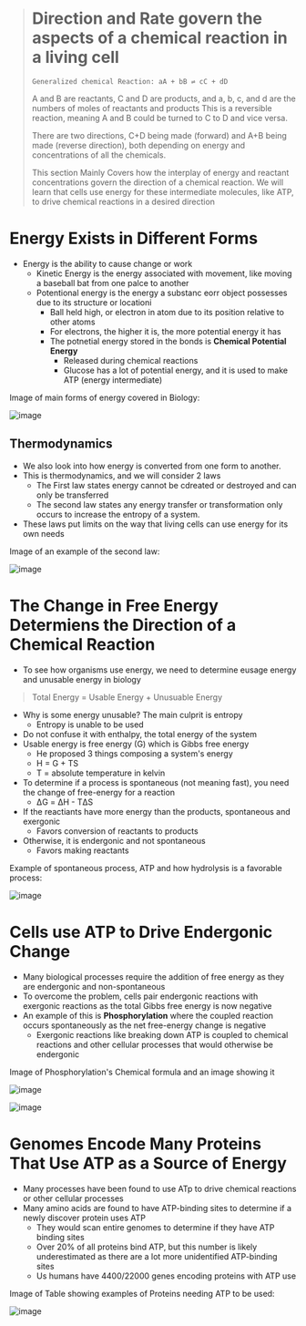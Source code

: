 > # Direction and Rate govern the aspects of a chemical reaction in a living cell
>
> `Generalized chemical Reaction: aA + bB ⇌ cC + dD`
>
> A and B are reactants, C and D are products, and a, b, c, and d are the numbers of moles of reactants and products
> This is a reversible reaction, meaning A and B could be turned to C to D and vice versa.
>
> There are two directions, C+D being made (forward) and A+B being made (reverse direction), both depending on energy and concentrations of all the chemicals.
>
> This section Mainly Covers how the interplay of energy and reactant concentrations govern the direction of a chemical reaction. We will learn that cells use energy for these intermediate molecules, like ATP, to drive chemical reactions in a desired direction

# Energy Exists in Different Forms
  - Energy is the ability to cause change or work
    - Kinetic Energy is the energy associated with movement, like moving a baseball bat from one palce to another
    - Potentional energy is the energy a substanc eorr object possesses due to its structure or locationi
      - Ball held high, or electron in atom due to its position relative to other atoms
      - For electrons, the higher it is, the more potential energy it has
      - The potnetial energy stored in the bonds is **Chemical Potential Energy**
        - Released during chemical reactions
        - Glucose has a lot of potential energy, and it is used to make ATP (energy intermediate)

Image of main forms of energy covered in Biology:

![image](https://github.com/MCBasterSheet/MCBasterSheet/assets/157453648/5d5100be-96e1-4544-9166-ab61bc318bb8)

## Thermodynamics
- We also look into how energy is converted from one form to another.
- This is thermodynamics, and we will consider 2 laws
  - The First law states energy cannot be cdreated or destroyed and can only be transferred
  - The second law states any energy transfer or transformation only occurs to increase the entropy of a system.
- These laws put limits on the way that living cells can use energy for its own needs

Image of an example of the second law:

![image](https://github.com/MCBasterSheet/MCBasterSheet/assets/157453648/e50a69d7-b60f-42f3-b12a-df34af8ee375)


# The Change in Free Energy Determiens the Direction of a Chemical Reaction
- To see how organisms use energy, we need to determine eusage energy and unusable energy in biology
> Total Energy = Usable Energy + Unusuable Energy
- Why is some energy unusable? The main culprit is entropy
  - Entropy is unable to be used
- Do not confuse it with enthalpy, the total energy of the system
- Usable energy is free energy (G) which is Gibbs free energy
  - He proposed 3 things composing a system's energy
  - H = G + TS
  - T = absolute temperature in kelvin
- To determine if a process is spontaneous (not meaning fast), you need the change of free-energy for a reaction
  - ΔG = ΔH - TΔS
- If the reactiants have more energy than the products, spontaneous and exergonic
  - Favors conversion of reactants to products
- Otherwise, it is endergonic and not spontaneous
  - Favors making reactants
 
Example of spontaneous process, ATP and how hydrolysis is a favorable process:

![image](https://github.com/MCBasterSheet/MCBasterSheet/assets/157453648/cd3a08a5-947a-4d8d-acbb-ce2a7ee62954)

# Cells use ATP to Drive Endergonic Change
- Many biological processes require the addition of free energy as they are endergonic and non-spontaneous
- To overcome the problem, cells pair endergonic reactions with exergonic reactions as the total Gibbs free energy is now negative
- An example of this is **Phosphorylation** where the coupled reaction occurs spontaneously as the net free-energy change is negative
  - Exergonic reactions like breaking down ATP is coupled to chemical reactions and other cellular processes that would otherwise be endergonic
 
Image of Phosphorylation's Chemical formula and an image showing it

![image](https://github.com/MCBasterSheet/MCBasterSheet/assets/157453648/facba08c-183e-4244-b711-314e167d05d5)

![image](https://github.com/MCBasterSheet/MCBasterSheet/assets/157453648/41dbc1ae-e12a-4105-9164-63fedaeb8373)

# Genomes Encode Many Proteins That Use ATP as a Source of Energy
- Many processes have been found to use ATp to drive chemical reactions or other cellular processes
- Many amino acids are found to have ATP-binding sites to determine if a newly discover protein uses ATP
  - They would scan entire genomes to determine if they have ATP binding sites
  - Over 20% of all proteins bind ATP, but this number is likely underestimated as there are a lot more unidentified ATP-binding sites
  - Us humans have 4400/22000 genes encoding proteins with ATP use

Image of Table showing examples of Proteins needing ATP to be used:

![image](https://github.com/MCBasterSheet/MCBasterSheet/assets/157453648/5992c16f-55c0-4835-8244-021338c58794)
